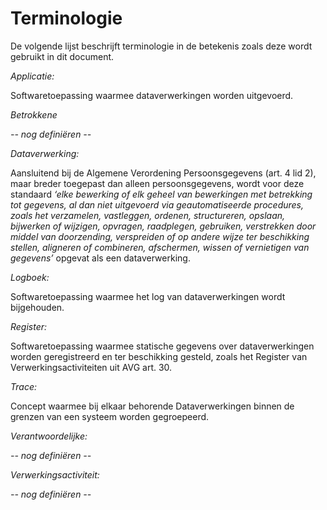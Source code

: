 # Terminologie

De volgende lijst beschrijft terminologie in de betekenis zoals deze wordt gebruikt in dit document.

*Applicatie:*

Softwaretoepassing waarmee dataverwerkingen worden uitgevoerd.

*Betrokkene*

*-- nog definiëren --*


*Dataverwerking:*

Aansluitend bij de Algemene Verordening Persoonsgegevens (art. 4 lid 2), maar breder toegepast dan alleen persoonsgegevens, wordt voor deze standaard *‘elke bewerking of elk geheel van bewerkingen met betrekking tot gegevens, al dan niet uitgevoerd via geautomatiseerde procedures, zoals het verzamelen, vastleggen, ordenen, structureren, opslaan, bijwerken of wijzigen, opvragen, raadplegen, gebruiken, verstrekken door middel van doorzending, verspreiden of op andere wijze ter beschikking stellen, aligneren of combineren, afschermen, wissen of vernietigen van gegevens’* opgevat als een dataverwerking.

*Logboek:*

Softwaretoepassing waarmee het log van dataverwerkingen wordt bijgehouden.


*Register:*

Softwaretoepassing waarmee statische gegevens over dataverwerkingen worden geregistreerd en ter beschikking gesteld, zoals het Register van Verwerkingsactiviteiten uit AVG art. 30.

*Trace:*

Concept waarmee bij elkaar behorende Dataverwerkingen binnen de grenzen van een systeem worden gegroepeerd.

*Verantwoordelijke:*

*-- nog definiëren --*


*Verwerkingsactiviteit:*

*-- nog definiëren --*
